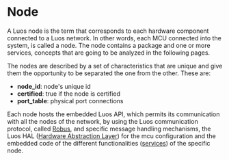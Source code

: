 # Node

A Luos node is the term that corresponds to each hardware component connected to a Luos network. In other words, each MCU connected into the system, is called a node. The node contains a package and one or more services, concepts that are going to be analyzed in the following pages.

The nodes are described by a set of characteristics that are unique and give them the opportunity to be separated the one from the other. These are:

 - **node_id**: node's unique id
 - **certified**: true if the node is certified
 - **port_table**: physical port connections


Each node hosts the embedded Luos API, which permits its communication with all the nodes of the network, by using the Luos communication protocol, called [Robus](./luos.html#Robus.md), and specific message handling mechanisms, the Luos HAL ([Hardware Abstraction Layer](./luos-hal.md)) for the mcu configuration and the embedded code of the different functionalities ([services](../services/services.md)) of the specific node.